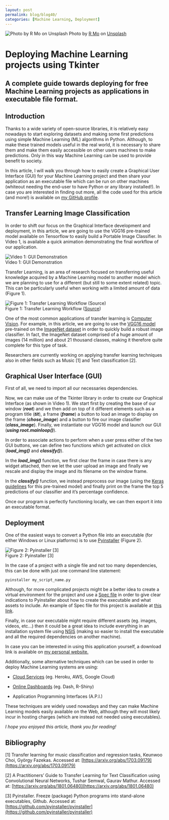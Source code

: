 ```yaml
---
layout: post
permalink: blog/blog40/
categories: [Machine Learning, Deployment]
---
```


![Photo by [R Mo](https://unsplash.com/@mooo3721?utm_source=medium&utm_medium=referral) on [Unsplash](https://unsplash.com?utm_source=medium&utm_medium=referral)](https://cdn-images-1.medium.com/max/10150/0*KhRA4Qyf8mV5QmtR)
Photo by [R Mo](https://unsplash.com/@mooo3721?utm_source=medium&utm_medium=referral) on [Unsplash](https://unsplash.com?utm_source=medium&utm_medium=referral)

<!--end_excerpt-->

# Deploying Machine Learning projects using Tkinter

## A complete guide towards deploying for free Machine Learning projects as applications in executable file format.

## Introduction

Thanks to a wide variety of open-source libraries, it is relatively easy nowadays to start exploring datasets and making some first predictions using simple Machine Learning (ML) algorithms in Python. Although, to make these trained models useful in the real world, it is necessary to share them and make them easily accessible on other users machines to make predictions. Only in this way Machine Learning can be used to provide benefit to society.

In this article, I will walk you through how to easily create a Graphical User Interface (GUI) for your Machine Learning project and then share your application as an executable file which can be run on other machines (whiteout needing the end-user to have Python or any library installed!). In case you are interested in finding out more, all the code used for this article (and more!) is available on [my GitHub profile](https://github.com/pierpaolo28/Data-Visualization/tree/master/Tkinter%20ML).

## Transfer Learning Image Classification

In order to shift our focus on the Graphical Interface development and deployment, in this article, we are going to use the VGG16 pre-trained model available on Tensorflow to easily build a Portable Image Classifier. In Video 1, is available a quick animation demonstrating the final workflow of our application.

![Video 1: GUI Demonstration](https://cdn-images-1.medium.com/max/2164/1*JjKKJ0PJGyhq5G1_AUVkwg.gif) <br>
Video 1: GUI Demonstration

Transfer Learning, is an area of research focused on transferring useful knowledge acquired by a Machine Learning model to another model which we are planning to use for a different (but still to some extent related) topic. This can be particularly useful when working with a limited amount of data (Figure 1).

![Figure 1: Transfer Learning Workflow ([Source](https://towardsdatascience.com/a-comprehensive-hands-on-guide-to-transfer-learning-with-real-world-applications-in-deep-learning-212bf3b2f27a))](https://cdn-images-1.medium.com/max/2000/1*b4GiiiIgxhfd3pUd86ZUuw.png)
<br> Figure 1: Transfer Learning Workflow ([Source](https://towardsdatascience.com/a-comprehensive-hands-on-guide-to-transfer-learning-with-real-world-applications-in-deep-learning-212bf3b2f27a))

One of the most common applications of transfer learning is [Computer Vision](https://towardsdatascience.com/roadmap-to-computer-vision-79106beb8be4). For example, in this article, we are going to use the [VGG16 model](https://neurohive.io/en/popular-networks/vgg16/) pre-trained on the [ImageNet dataset](http://www.image-net.org/) in order to quickly build a robust image classifier. In fact, the ImageNet dataset comprised of a huge amount of images (14 million) and about 21 thousand classes, making it therefore quite complete for this type of task.

Researchers are currently working on applying transfer learning techniques also in other fields such as Music [1] and Text classification [2].

## Graphical User Interface (GUI)

First of all, we need to import all our necessaries dependencies.

 <script src="https://gist.github.com/pierpaolo28/ea9bfb9e039c9f3d519668837f5a8374.js"></script>

Now, we can make use of the Tkinter library in order to create our Graphical Interface (as shown in Video 1). We start first by creating the base of our window (***root***) and we then add on top of it different elements such as a program title (***tit***), a frame (***frame***) a button to load an image to display on the frame (***chose_image***) and a button to fire our image classifier (***class_image***). Finally, we instantiate our VGG16 model and launch our GUI (***using root.mainloop()***).

<script src="https://gist.github.com/pierpaolo28/8bdf7a9f412e52dadabb67b1dd535c2d.js"></script>

In order to associate actions to perform when a user press either of the two GUI buttons, we can define two functions which get activated on click (***load_img()*** and ***classify()***).

In the ***load_img()*** function, we first clear the frame in case there is any widget attached, then we let the user upload an image and finally we rescale and display the image and its filename on the window frame.

<script src="https://gist.github.com/pierpaolo28/8c0f4b180e20de2b3e67005e46cedf9f.js"></script>

In the ***classify()*** function, we instead preprocess our image (using the [Keras guidelines](https://keras.io/applications/#vgg16) for this pre-trained model) and finally print on the frame the top 5 predictions of our classifier and it’s percentage confidence.

<script src="https://gist.github.com/pierpaolo28/1a74fa0f3d5e726478fff1b8aadf3991.js"></script>

Once our program is perfectly functioning locally, we can then export it into an executable format.

## Deployment

One of the easiest ways to convert a Python file into an executable (for either Windows or Linux platforms) is to use [Pyinstaller](https://www.pyinstaller.org/) (Figure 2).

![Figure 2: Pyinstaller [3]](https://cdn-images-1.medium.com/max/2000/1*06ypn4XciUhiWApn0wfMPA.jpeg)
<br> Figure 2: Pyinstaller [3]

In the case of a project with a single file and not too many dependencies, this can be done with just one command line statement:

    pyinstaller my_script_name.py

Although, for more complicated projects might be a better idea to create a virtual environment for the project and use a [Spec file](https://pyinstaller.readthedocs.io/en/stable/spec-files.html) in order to give clear indications to Pyinstaller about how to create the executable and what assets to include. An example of Spec file for this project is available at [this link](https://github.com/pierpaolo28/Data-Visualization/blob/master/Tkinter%20ML/main.spec).

Finally, in case our executable might require different assets (eg. images, videos, etc…) then it could be a great idea to include everything in an installation system file using [NSIS](https://nsis.sourceforge.io/Download) (making so easier to install the executable and all the required dependencies on another machine).

In case you can be interested in using this application yourself, a download link is available on [my personal website.](https://ppiconsulting.dev/Projects/project18.html)

Additionally, some alternative techniques which can be used in order to deploy Machine Learning systems are using:

* [Cloud Services](https://towardsdatascience.com/flask-and-heroku-for-online-machine-learning-deployment-425beb54a274) (eg. Heroku, AWS, Google Cloud)

* [Online Dashboards](https://towardsdatascience.com/interactive-dashboards-for-data-science-51aa038279e5) (eg. Dash, R-Shiny)

* Application Programming Interfaces (A.P.I.)

These techniques are widely used nowadays and they can make Machine Learning models easily available on the Web, although they will most likely incur in hosting charges (which are instead not needed using executables).

*I hope you enjoyed this article, thank you for reading!*

## Bibliography

[1] Transfer learning for music classification and regression tasks, Keunwoo Choi, György Fazekas. Accessed at: [https://arxiv.org/abs/1703.09179](https://arxiv.org/abs/1703.09179)

[2] A Practitioners’ Guide to Transfer Learning for Text Classification using Convolutional Neural Networks, Tushar Semwal, Gaurav Mathur. Accessed at: [https://arxiv.org/abs/1801.06480](https://arxiv.org/abs/1801.06480)

[3] Pyinstaller. Freeze (package) Python programs into stand-alone executables, Github. Accessed at: [https://github.com/pyinstaller/pyinstaller](https://github.com/pyinstaller/pyinstaller)
